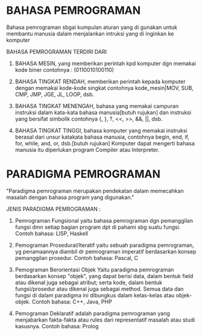 # BAHASA PEMROGRAMAN
Bahasa pemrograman sbgai kumpulan aturan yang di gunakan untuk membantu manusia dalam menjalankan intruksi yang di inginkan ke komputer 

BAHASA PEMROGRAMAN TERDIRI DARI 
1. BAHASA MESIN, yang memberikan perintah kpd komputer dgn memakai kode biner 
contohnya : (0110010100110)

2. BAHASA TINGKAT RENDAH, memberikan perintah kepada komputer dengan memakai kode-kode singkat
contohnya kode_mesin|MOV, SUB, CMP, JMP, JGE, JL, LOOP, dsb.

3. BAHASA TINGKAT MENENGAH, bahasa yang memakai campuran instruksi dalam kata-kata bahasa manusia[butuh rujukan] dan instruksi yang bersifat simbolik
contohnya {, }, ?, <<, >>, &&, ||, dsb.

4. BAHASA TINGKAT TINGGI, bahasa komputer yang memakai instruksi berasal dari unsur katakata bahasa manusia, contohnya begin, end, if, for, while, and, or, dsb.[butuh rujukan] Komputer dapat mengerti bahasa manusia itu diperlukan program Compiler atau Interpreter.

# PARADIGMA PEMROGRAMAN
"Paradigma pemrograman merupakan pendekatan dalam memecahkan masalah dengan bahasa program yang digunakan."

JENIS PARADIGMA PEMROGRAMAN :
1. Pemrograman Fungsional
yaitu bahasa pemrograman dgn pemanggilan fungsi dmn setiap bagian program dpt di pahami sbg suatu fungsi.
Contoh bahasa: LISP, Haskell

2. Pemograman Prosedural/Iteratif
yaitu sebuah paradigma pemrograman, yg penamaannya diambil dr pemrograman imperatif berdasarkan konsep pemanggilan prosedur.
Contoh bahasa: Pascal, C

3. Pemograman Berorientasi Objek
Yaitu paradigma pemrograman berdasarkan konsep "objek", yang dapat berisi data, dalam bentuk field atau dikenal juga sebagai atribut; serta kode, dalam bentuk fungsi/prosedur atau dikenal juga sebagai method. Semua data dan fungsi di dalam paradigma ini dibungkus dalam kelas-kelas atau objek-objek.
Contoh bahasa: C++, Java, PHP

4. Pemograman Deklaratif
adalah paradigma pemrograman yang menjabarkan fakta-fakta atau rules dari representatif masalah atau studi kasusnya.
Contoh bahasa: Prolog